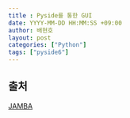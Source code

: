 ```yaml
---
title : Pyside를 통한 GUI
date: YYYY-MM-DD HH:MM:SS +09:00
author: 배현호
layout: post
categories: ["Python"]
tags: ["pyside6"]
---
```



## 출처
[JAMBA](https://www.jbmpa.com/pyside6/1?sst=wr_datetime&sod=desc&sop=and&page=1)